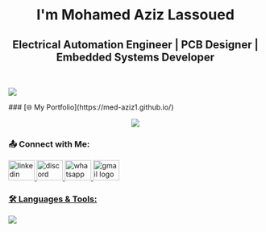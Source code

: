 <h1 align="center">I'm Mohamed Aziz Lassoued</h1>

<h2 align="center">Electrical Automation Engineer | PCB Designer | Embedded Systems Developer</h2>
<br>
  <p align="left">
      <img src="https://komarev.com/ghpvc/?username=med-aziz1&style=flat&color=4010B0"/> <!-- Profile Views -->
  </p>
### [🌐 My Portfolio](https://med-aziz1.github.io/)
<p align="center">
  <img src="https://visitor-badge.laobi.icu/badge?page_id=med-aziz1.med-aziz1&"  />
</p>
<h3 align="left">📤 Connect with Me:</h3>
<p align="left">
    <a href="https://www.linkedin.com/in/mohamed-aziz-lassoued-272762270/"> <!-- LinkedIn Profile -->
  <img src="https://raw.githubusercontent.com/maurodesouza/profile-readme-generator/master/src/assets/icons/social/linkedin/default.svg" width="52" height="40" alt="linkedin logo"  />
   <a href="https://discord.gg/your-invite-code" target="_blank">
  <img src="https://raw.githubusercontent.com/maurodesouza/profile-readme-generator/master/src/assets/icons/social/discord/default.svg" width="52" height="40" alt="discord logo"  />
      <a href="https://wa.me/25333669" target="_blank">
  <img src="https://raw.githubusercontent.com/maurodesouza/profile-readme-generator/master/src/assets/icons/social/whatsapp/default.svg" width="52" height="40" alt="whatsapp logo"  />
  <a href="mailto:lassoued10.mohamedaziz@gmail.com"> <!-- Gmail -->
  <img src="https://raw.githubusercontent.com/maurodesouza/profile-readme-generator/master/src/assets/icons/social/gmail/default.svg" width="52" height="40" alt="gmail logo"  />
</p>
<h3 align="left">🛠️ Languages & Tools:</h3>
<p align="left">
<img src="https://skillicons.dev/icons?i=c,cpp,python,nodejs,arduino,matlab,cmake,git,firebase,qt,pycharm,vscode,eclipse"/>
</p>
